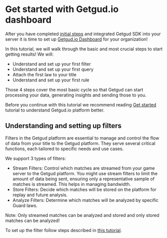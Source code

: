 # Get started with Getgud.io dashboard

After you have completed [initial steps](https://github.com/getgud-io/getgud-docs/blob/main/get-started.md) and integrated Getgud SDK into your server it is time to set up [Getgud.io Dashboard](https://staging.dashboard.getgud.io/) for your organization!

In this tutorial, we will walk through the basic and most crucial steps to start getting results!
We will:
- Understand and set up your first filter
- Understand and set up your first query
- Attach the first law to your title
- Understand and set up your first rule

Those 4 steps cover the most basic cycle so that Getgud can start processing your data, generating insights and sending those to you.

Before you continue with this tutorial we recommend reading [Get started](https://github.com/getgud-io/getgud-docs/blob/main/get-started.md) tutorial to understand Getgud.io platform better.


## Understanding and setting up filters

Filters in the Getgud platform are essential to manage and control the flow of data from your title to the Getgud platform. They serve several critical functions, each tailored to specific needs and use cases. 

We support 3 types of filters:
- Stream Filters: Control which matches are streamed from your game server to the Getgud platform. You might use stream filters to limit the amount of data being sent, ensuring only a representative sample of matches is streamed. This helps in managing bandwidth.
- Store Filters: Decide which matches will be stored on the platform for replay and future analysis.
- Analyze Filters: Determine which matches will be analyzed by specific Guard laws.

Note: Only streamed matches can be analyzed and stored and only stored matches can be analyzed!

To set up the filter follow steps described in [this tutorial](https://youtu.be/4a7rFfUTUrI?list=PLMIGIFMfKUAv4AQHvnv4PzSvmd9dsYk0p&t=122).
